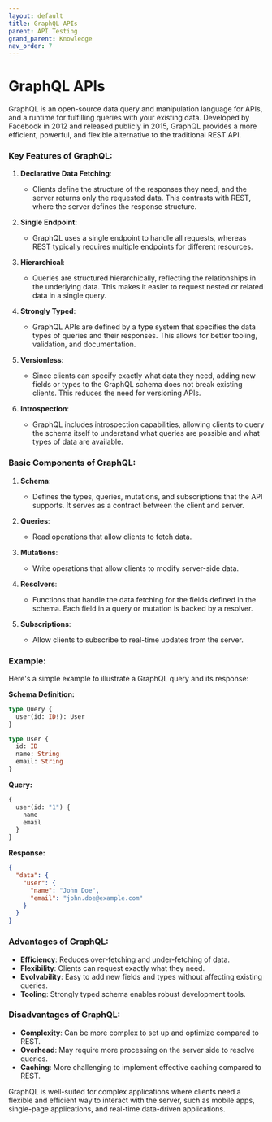 ```yaml
---
layout: default
title: GraphQL APIs
parent: API Testing
grand_parent: Knowledge
nav_order: 7
---
```


# GraphQL APIs

GraphQL is an open-source data query and manipulation language for APIs, and a runtime for fulfilling queries with your existing data. Developed by Facebook in 2012 and released publicly in 2015, GraphQL provides a more efficient, powerful, and flexible alternative to the traditional REST API.

### Key Features of GraphQL:

1. **Declarative Data Fetching**:
   - Clients define the structure of the responses they need, and the server returns only the requested data. This contrasts with REST, where the server defines the response structure.

2. **Single Endpoint**:
   - GraphQL uses a single endpoint to handle all requests, whereas REST typically requires multiple endpoints for different resources.

3. **Hierarchical**:
   - Queries are structured hierarchically, reflecting the relationships in the underlying data. This makes it easier to request nested or related data in a single query.

4. **Strongly Typed**:
   - GraphQL APIs are defined by a type system that specifies the data types of queries and their responses. This allows for better tooling, validation, and documentation.

5. **Versionless**:
   - Since clients can specify exactly what data they need, adding new fields or types to the GraphQL schema does not break existing clients. This reduces the need for versioning APIs.

6. **Introspection**:
   - GraphQL includes introspection capabilities, allowing clients to query the schema itself to understand what queries are possible and what types of data are available.

### Basic Components of GraphQL:

1. **Schema**:
   - Defines the types, queries, mutations, and subscriptions that the API supports. It serves as a contract between the client and server.

2. **Queries**:
   - Read operations that allow clients to fetch data.

3. **Mutations**:
   - Write operations that allow clients to modify server-side data.

4. **Resolvers**:
   - Functions that handle the data fetching for the fields defined in the schema. Each field in a query or mutation is backed by a resolver.

5. **Subscriptions**:
   - Allow clients to subscribe to real-time updates from the server.

### Example:

Here's a simple example to illustrate a GraphQL query and its response:

**Schema Definition:**
```graphql
type Query {
  user(id: ID!): User
}

type User {
  id: ID
  name: String
  email: String
}
```

**Query:**
```graphql
{
  user(id: "1") {
    name
    email
  }
}
```

**Response:**
```json
{
  "data": {
    "user": {
      "name": "John Doe",
      "email": "john.doe@example.com"
    }
  }
}
```

### Advantages of GraphQL:

- **Efficiency**: Reduces over-fetching and under-fetching of data.
- **Flexibility**: Clients can request exactly what they need.
- **Evolvability**: Easy to add new fields and types without affecting existing queries.
- **Tooling**: Strongly typed schema enables robust development tools.

### Disadvantages of GraphQL:

- **Complexity**: Can be more complex to set up and optimize compared to REST.
- **Overhead**: May require more processing on the server side to resolve queries.
- **Caching**: More challenging to implement effective caching compared to REST.

GraphQL is well-suited for complex applications where clients need a flexible and efficient way to interact with the server, such as mobile apps, single-page applications, and real-time data-driven applications.
